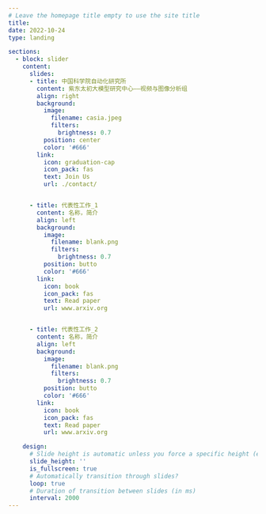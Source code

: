 ```yaml
---
# Leave the homepage title empty to use the site title
title:
date: 2022-10-24
type: landing

sections:
  - block: slider
    content:
      slides:
      - title: 中国科学院自动化研究所
        content: 紫东太初大模型研究中心——视频与图像分析组
        align: right
        background:
          image:
            filename: casia.jpeg
            filters:
              brightness: 0.7
          position: center
          color: '#666'
        link:
          icon: graduation-cap
          icon_pack: fas
          text: Join Us
          url: ./contact/


      - title: 代表性工作_1
        content: 名称，简介
        align: left
        background:
          image:
            filename: blank.png
            filters:
              brightness: 0.7
          position: butto
          color: '#666'
        link:
          icon: book
          icon_pack: fas
          text: Read paper
          url: www.arxiv.org


      - title: 代表性工作_2
        content: 名称，简介
        align: left
        background:
          image:
            filename: blank.png
            filters:
              brightness: 0.7
          position: butto
          color: '#666'
        link:
          icon: book
          icon_pack: fas
          text: Read paper
          url: www.arxiv.org

    design:
      # Slide height is automatic unless you force a specific height (e.g. '400px')
      slide_height: ''
      is_fullscreen: true
      # Automatically transition through slides?
      loop: true
      # Duration of transition between slides (in ms)
      interval: 2000
---
```

